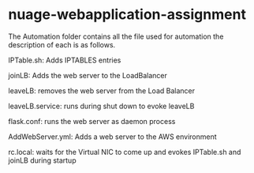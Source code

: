 # nuage-webapplication-assignment

The Automation folder contains all the file used for automation the description of each is as follows.

IPTable.sh: Adds IPTABLES entries 

joinLB: Adds the web server to the LoadBalancer 

leaveLB: removes the web server from the Load Balancer

leaveLB.service: runs during shut down to evoke leaveLB

flask.conf: runs the web server as daemon process

AddWebServer.yml: Adds a web server to the AWS environment

rc.local: waits for the Virtual NIC to come up and evokes IPTable.sh and joinLB during startup

